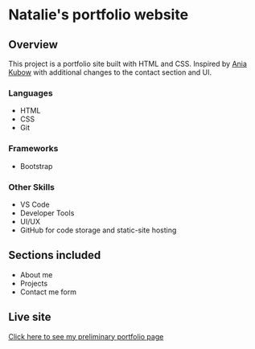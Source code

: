 # Natalie's portfolio website

## Overview

This project is a portfolio site built with HTML and CSS. Inspired by [Ania Kubow](https://www.youtube.com/watch?v=-D6oTPA4vXc) with additional changes to the contact section and UI.

### Languages

- HTML
- CSS
- Git

### Frameworks

- Bootstrap

### Other Skills

- VS Code
- Developer Tools
- UI/UX
- GitHub for code storage and static-site hosting

## Sections included

- About me
- Projects
- Contact me form

## Live site

[Click here to see my preliminary portfolio page](https://nataliemonique111.github.io/portfolio//)
